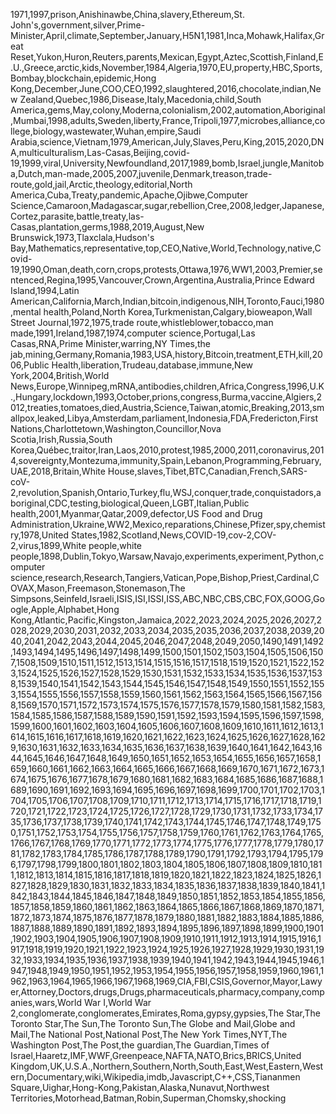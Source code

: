 1971,1997,prison,Anishinawbe,China,slavery,Ethereum,St. John's,government,silver,Prime-Minister,April,climate,September,January,H5N1,1981,Inca,Mohawk,Halifax,Great Reset,Yukon,Huron,Reuters,parents,Mexican,Egypt,Aztec,Scottish,Finland,E.U.,Greece,arctic,kids,November,1984,Algeria,1970,EU,property,HBC,Sports,Bombay,blockchain,epidemic,Hong Kong,December,June,COO,CEO,1992,slaughtered,2016,chocolate,indian,New Zealand,Quebec,1986,Disease,Italy,Macedonia,child,South America,gems,May,colony,Moderna,colonialism,2002,automation,Aboriginal,Mumbai,1998,adults,Sweden,liberty,France,Tripoli,1977,microbes,alliance,college,biology,wastewater,Wuhan,empire,Saudi Arabia,science,Vietnam,1979,American,July,Slaves,Peru,King,2015,2020,DNA,multiculturalism,Las-Casas,Beijing,covid-19,1999,viral,University,Newfoundland,2017,1989,bomb,Israel,jungle,Manitoba,Dutch,man-made,2005,2007,juvenile,Denmark,treason,trade-route,gold,jail,Arctic,theology,editorial,North America,Cuba,Treaty,pandemic,Apache,Ojibwe,Computer Science,Camaroon,Madagascar,sugar,rebellion,Cree,2008,ledger,Japanese,Cortez,parasite,battle,treaty,las-Casas,plantation,germs,1988,2019,August,New Brunswick,1973,Tlaxclala,Hudson's Bay,Mathematics,representative,top,CEO,Native,World,Technology,native,Covid-19,1990,Oman,death,corn,crops,protests,Ottawa,1976,WW1,2003,Premier,sentenced,Regina,1995,Vancouver,Crown,Argentina,Australia,Prince Edward Island,1994,Latin American,California,March,Indian,bitcoin,indigenous,NIH,Toronto,Fauci,1980,mental health,Poland,North Korea,Turkmenistan,Calgary,bioweapon,Wall Street Journal,1972,1975,trade route,whistleblower,tobacco,man made,1991,Ireland,1987,1974,computer science,Portugal,Las Casas,RNA,Prime Minister,warring,NY Times,the jab,mining,Germany,Romania,1983,USA,history,Bitcoin,treatment,ETH,kill,2006,Public Health,liberation,Trudeau,database,immune,New York,2004,British,World News,Europe,Winnipeg,mRNA,antibodies,children,Africa,Congress,1996,U.K.,Hungary,lockdown,1993,October,prions,congress,Burma,vaccine,Algiers,2012,treaties,tomatoes,died,Austria,Science,Taiwan,atomic,Breaking,2013,smallpox,leaked,Libya,Amsterdam,parliament,Indonesia,FDA,Fredericton,First Nations,Charlottetown,Washington,Councillor,Nova Scotia,Irish,Russia,South Korea,Québec,traitor,Iran,Laos,2010,protest,1985,2000,2011,coronavirus,2014,sovereignty,Montezuma,immunity,Spain,Lebanon,Programming,February,UAE,2018,Britain,White House,slaves,Tibet,BTC,Canadian,French,SARS-coV-2,revolution,Spanish,Ontario,Turkey,flu,WSJ,conquer,trade,conquistadors,aboriginal,CDC,testing,biological,Queen,LGBT,Italian,Public health,2001,Myanmar,Qatar,2009,defector,US Food and Drug Administration,Ukraine,WW2,Mexico,reparations,Chinese,Pfizer,spy,chemistry,1978,United States,1982,Scotland,News,COVID-19,cov-2,COV-2,virus,1899,White people,white people,1898,Dublin,Tokyo,Warsaw,Navajo,experiments,experiment,Python,computer science,research,Research,Tangiers,Vatican,Pope,Bishop,Priest,Cardinal,COVAX,Mason,Freemason,Stonemason,The Simpsons,Seinfeld,Israeli,ISIS,ISI,ISSI,ISS,ABC,NBC,CBS,CBC,FOX,GOOG,Google,Apple,Alphabet,Hong Kong,Atlantic,Pacific,Kingston,Jamaica,2022,2023,2024,2025,2026,2027,2028,2029,2030,2031,2032,2033,2034,2035,2035,2036,2037,2038,2039,2040,2041,2042,2043,2044,2045,2046,2047,2048,2049,2050,1490,1491,1492,1493,1494,1495,1496,1497,1498,1499,1500,1501,1502,1503,1504,1505,1506,1507,1508,1509,1510,1511,1512,1513,1514,1515,1516,1517,1518,1519,1520,1521,1522,1523,1524,1525,1526,1527,1528,1529,1530,1531,1532,1533,1534,1535,1536,1537,1538,1539,1540,1541,1542,1543,1544,1545,1546,1547,1548,1549,1550,1551,1552,1553,1554,1555,1556,1557,1558,1559,1560,1561,1562,1563,1564,1565,1566,1567,1568,1569,1570,1571,1572,1573,1574,1575,1576,1577,1578,1579,1580,1581,1582,1583,1584,1585,1586,1587,1588,1589,1590,1591,1592,1593,1594,1595,1596,1597,1598,1599,1600,1601,1602,1603,1604,1605,1606,1607,1608,1609,1610,1611,1612,1613,1614,1615,1616,1617,1618,1619,1620,1621,1622,1623,1624,1625,1626,1627,1628,1629,1630,1631,1632,1633,1634,1635,1636,1637,1638,1639,1640,1641,1642,1643,1644,1645,1646,1647,1648,1649,1650,1651,1652,1653,1654,1655,1656,1657,1658,1659,1660,1661,1662,1663,1664,1665,1666,1667,1668,1669,1670,1671,1672,1673,1674,1675,1676,1677,1678,1679,1680,1681,1682,1683,1684,1685,1686,1687,1688,1689,1690,1691,1692,1693,1694,1695,1696,1697,1698,1699,1700,1701,1702,1703,1704,1705,1706,1707,1708,1709,1710,1711,1712,1713,1714,1715,1716,1717,1718,1719,1720,1721,1722,1723,1724,1725,1726,1727,1728,1729,1730,1731,1732,1733,1734,1735,1736,1737,1738,1739,1740,1741,1742,1743,1744,1745,1746,1747,1748,1749,1750,1751,1752,1753,1754,1755,1756,1757,1758,1759,1760,1761,1762,1763,1764,1765,1766,1767,1768,1769,1770,1771,1772,1773,1774,1775,1776,1777,1778,1779,1780,1781,1782,1783,1784,1785,1786,1787,1788,1789,1790,1791,1792,1793,1794,1795,1796,1797,1798,1799,1800,1801,1802,1803,1804,1805,1806,1807,1808,1809,1810,1811,1812,1813,1814,1815,1816,1817,1818,1819,1820,1821,1822,1823,1824,1825,1826,1827,1828,1829,1830,1831,1832,1833,1834,1835,1836,1837,1838,1839,1840,1841,1842,1843,1844,1845,1846,1847,1848,1849,1850,1851,1852,1853,1854,1855,1856,1857,1858,1859,1860,1861,1862,1863,1864,1865,1866,1867,1868,1869,1870,1871,1872,1873,1874,1875,1876,1877,1878,1879,1880,1881,1882,1883,1884,1885,1886,1887,1888,1889,1890,1891,1892,1893,1894,1895,1896,1897,1898,1899,1900,1901,1902,1903,1904,1905,1906,1907,1908,1909,1910,1911,1912,1913,1914,1915,1916,1917,1918,1919,1920,1921,1922,1923,1924,1925,1926,1927,1928,1929,1930,1931,1932,1933,1934,1935,1936,1937,1938,1939,1940,1941,1942,1943,1944,1945,1946,1947,1948,1949,1950,1951,1952,1953,1954,1955,1956,1957,1958,1959,1960,1961,1962,1963,1964,1965,1966,1967,1968,1969,CIA,FBI,CSIS,Governor,Mayor,Lawyer,Attorney,Doctors,drugs,Drugs,pharmaceuticals,pharmacy,company,companies,wars,World War I,World War 2,conglomerate,conglomerates,Emirates,Roma,gypsy,gypsies,The Star,The Toronto Star,The Sun,The Toronto Sun,The Globe and Mail,Globe and Mail,The National Post,National Post,The New York Times,NYT,The Washington Post,The Post,the guardian,The Guardian,Times of Israel,Haaretz,IMF,WWF,Greenpeace,NAFTA,NATO,Brics,BRICS,United Kingdom,UK,U.S.A.,Northern,Southern,North,South,East,West,Eastern,Western,Documentary,wiki,Wikipedia,imdb,Javascript,C++,CSS,Tiananmen Square,Uighar,Hong-Kong,Pakistan,Alaska,Nunavut,Northwest Territories,Motorhead,Batman,Robin,Superman,Chomsky,shocking

